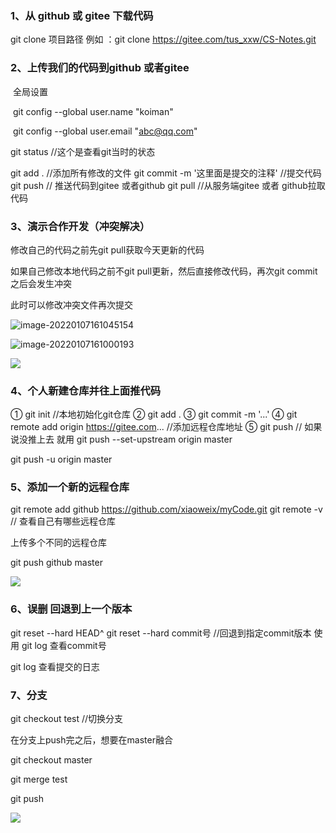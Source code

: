 ### 1、从 github 或 gitee 下载代码
git clone 项目路径 
例如 ：git clone https://gitee.com/tus_xxw/CS-Notes.git

### 2、上传我们的代码到github 或者gitee

​	全局设置

​	git config --global user.name "koiman"

​	git config --global user.email "abc@qq.com"



git status  //这个是查看git当时的状态

git add .  //添加所有修改的文件
git commit -m '这里面是提交的注释'  //提交代码
git push // 推送代码到gitee 或者github 
git pull //从服务端gitee 或者 github拉取代码

### 3、演示合作开发（冲突解决）

修改自己的代码之前先git pull获取今天更新的代码

如果自己修改本地代码之前不git pull更新，然后直接修改代码，再次git commit之后会发生冲突

此时可以修改冲突文件再次提交

![image-20220107161045154](C:\Users\tesseract\AppData\Roaming\Typora\typora-user-images\image-20220107161045154.png)

![image-20220107161000193](C:\Users\tesseract\AppData\Roaming\Typora\typora-user-images\image-20220107161000193.png)

![](F:\project\面试总结\InterViewReview\pic\github-note\修改冲突文件.png)

### 4、个人新建仓库并往上面推代码

① git init //本地初始化git仓库
② git add .
③ git commit -m '...'
④ git remote add origin https://gitee.com...  //添加远程仓库地址
⑤ git push   // 如果说没推上去 就用 git push --set-upstream origin master

git push -u origin master

### 5、添加一个新的远程仓库

git remote add github https://github.com/xiaoweix/myCode.git
git remote -v // 查看自己有哪些远程仓库

上传多个不同的远程仓库

git push github master

![](F:\project\面试总结\InterViewReview\pic\github-note\同一文件夹上传多端远程仓库.png)

### 6、误删 回退到上一个版本

git reset --hard HEAD^
git reset --hard commit号 //回退到指定commit版本 使用 git log 查看commit号

git log 查看提交的日志

### 7、分支
git checkout test //切换分支

在分支上push完之后，想要在master融合

git checkout master

git merge test

git push

![](F:\project\面试总结\InterViewReview\pic\github-note\一般公司开发使用git流程.png)

